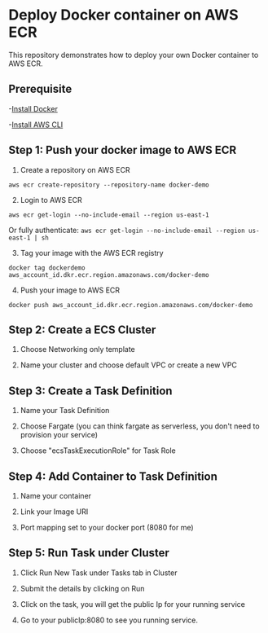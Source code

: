 # Deploy Docker container on AWS ECR

This repository demonstrates how to deploy your own Docker container to AWS ECR.

## Prerequisite

-[Install Docker](https://docs.docker.com/install/)

-[Install AWS CLI](https://docs.aws.amazon.com/cli/latest/userguide/cli-chap-install.html)

## Step 1: Push your docker image to AWS ECR

1. Create a repository on AWS ECR

`aws ecr create-repository --repository-name docker-demo`

2. Login to AWS ECR

`aws ecr get-login --no-include-email --region us-east-1`

Or fully authenticate: `aws ecr get-login --no-include-email --region us-east-1 | sh`

3. Tag your image with the AWS ECR registry

`docker tag dockerdemo aws_account_id.dkr.ecr.region.amazonaws.com/docker-demo`

4. Push your image to AWS ECR

`docker push aws_account_id.dkr.ecr.region.amazonaws.com/docker-demo`

## Step 2: Create a ECS Cluster

1. Choose Networking only template

2. Name your cluster and choose default VPC or create a new VPC

## Step 3: Create a Task Definition

1. Name your Task Definition

2. Choose Fargate (you can think fargate as serverless, you don't need to provision your service)

3. Choose "ecsTaskExecutionRole" for Task Role

## Step 4: Add Container to Task Definition

1. Name your container

2. Link your Image URI

3. Port mapping set to your docker port (8080 for me)

## Step 5: Run Task under Cluster

1. Click Run New Task under Tasks tab in Cluster

2. Submit the details by clicking on Run

3. Click on the task, you will get the public Ip for your running service

4. Go to your publicIp:8080 to see you running service.
